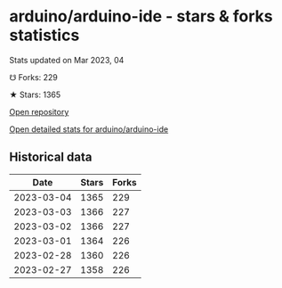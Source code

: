 # arduino/arduino-ide - stars & forks statistics

Stats updated on Mar 2023, 04

☋ Forks: 229

★ Stars: 1365

[Open repository](https://github.com/arduino/arduino-ide)

[Open detailed stats for arduino/arduino-ide](https://reviewgithub.com/rep/arduino/arduino-ide)

## Historical data
| Date | Stars | Forks |
|------|-------|-------|
| 2023-03-04 | 1365 | 229 | 
| 2023-03-03 | 1366 | 227 | 
| 2023-03-02 | 1366 | 227 | 
| 2023-03-01 | 1364 | 226 | 
| 2023-02-28 | 1360 | 226 | 
| 2023-02-27 | 1358 | 226 | 

